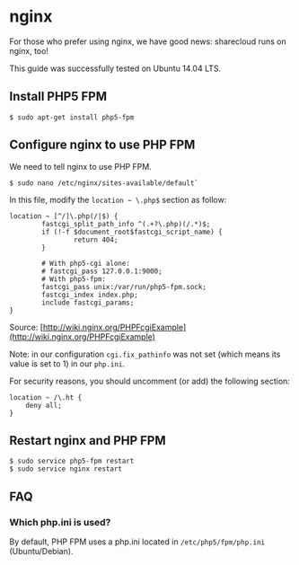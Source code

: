 # nginx

For those who prefer using nginx, we have good news: sharecloud runs on nginx, too!

This guide was successfully tested on Ubuntu 14.04 LTS.

## Install PHP5 FPM

	$ sudo apt-get install php5-fpm
	
## Configure nginx to use PHP FPM

We need to tell nginx to use PHP FPM.

	$ sudo nano /etc/nginx/sites-available/default`

In this file, modify the `location ~ \.php$` section as follow:
	
	location ~ [^/]\.php(/|$) {
			fastcgi_split_path_info ^(.+?\.php)(/.*)$;
			if (!-f $document_root$fastcgi_script_name) {
					return 404;
			}
			
			# With php5-cgi alone:
			# fastcgi_pass 127.0.0.1:9000;
			# With php5-fpm:
			fastcgi_pass unix:/var/run/php5-fpm.sock;
			fastcgi_index index.php;
			include fastcgi_params;
	}
	
Source: [http://wiki.nginx.org/PHPFcgiExample](http://wiki.nginx.org/PHPFcgiExample)

Note: in our configuration `cgi.fix_pathinfo` was not set (which means its value is set to 1) in our `php.ini`.

For security reasons, you should uncomment (or add) the following section:

	location ~ /\.ht {
		deny all;
	}
	
## Restart nginx and PHP FPM

	$ sudo service php5-fpm restart
	$ sudo service nginx restart
	
## FAQ

### Which php.ini is used?

By default, PHP FPM uses a php.ini located in `/etc/php5/fpm/php.ini` (Ubuntu/Debian).